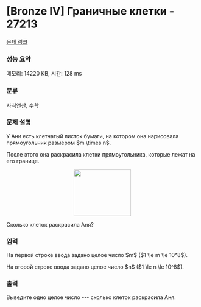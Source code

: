 # [Bronze IV] Граничные клетки - 27213 

[문제 링크](https://www.acmicpc.net/problem/27213) 

### 성능 요약

메모리: 14220 KB, 시간: 128 ms

### 분류

사칙연산, 수학

### 문제 설명

<p>У Ани есть клетчатый листок бумаги, на котором она нарисовала прямоугольник размером $m \times n$.</p>

<p>После этого она раскрасила клетки прямоугольника, которые лежат на его границе.</p>

<p style="text-align: center;"><img alt="" src="" style="width: 150px; height: 122px;"></p>

<p>Сколько клеток раскрасила Аня?</p>

### 입력 

 <p>На первой строке ввода задано целое число $m$ ($1 \le m \le 10^8$).</p>

<p>На второй строке ввода задано целое число $n$ ($1 \le n \le 10^8$).</p>

### 출력 

 <p>Выведите одно целое число --- сколько клеток раскрасила Аня.</p>


